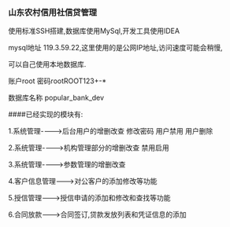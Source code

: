 ### 山东农村信用社信贷管理

使用标准SSH搭建,数据库使用MySql,开发工具使用IDEA

mysql地址  119.3.59.22,这里使用的是公网IP地址,访问速度可能会稍慢,

可以自己使用本地数据库.

账户root 密码rootROOT123+-*


数据库名称 popular_bank_dev

####已经实现的模块有:

1.系统管理---->后台用户的增删改查 修改密码 用户禁用 用户删除

2.系统管理---->机构管理部分的增删改查 禁用启用

3.系统管理---->参数管理的增删改查

4.客户信息管理--->对公客户的添加修改等功能 

5.授信管理--->授信申请的添加和修改和查找等功能

6.合同放款--->合同签订,贷款发放列表和凭证信息的添加
